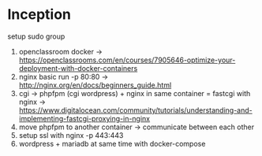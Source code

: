 # Inception

setup sudo group

1. openclassroom docker -> https://openclassrooms.com/en/courses/7905646-optimize-your-deployment-with-docker-containers
2. nginx basic run -p 80:80 -> http://nginx.org/en/docs/beginners_guide.html
3. cgi -> phpfpm (cgi wordpress) + nginx in same container = fastcgi with nginx -> https://www.digitalocean.com/community/tutorials/understanding-and-implementing-fastcgi-proxying-in-nginx
4. move phpfpm to another container -> communicate between each other
5. setup ssl with nginx -p 443:443
6. wordpress + mariadb at same time with docker-compose

